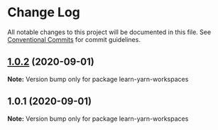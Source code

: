 # Change Log

All notable changes to this project will be documented in this file.
See [Conventional Commits](https://conventionalcommits.org) for commit guidelines.

## [1.0.2](https://github.com/payamrastogi/learn-yarn-workspace/compare/v1.0.1...v1.0.2) (2020-09-01)

**Note:** Version bump only for package learn-yarn-workspaces





## 1.0.1 (2020-09-01)

**Note:** Version bump only for package learn-yarn-workspaces

